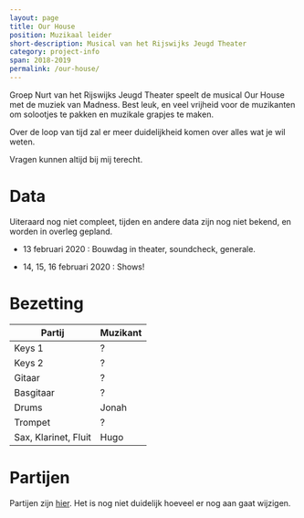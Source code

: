 ```yaml
---
layout: page
title: Our House
position: Muzikaal leider
short-description: Musical van het Rijswijks Jeugd Theater 
category: project-info
span: 2018-2019
permalink: /our-house/
---
```


Groep Nurt van het Rijswijks Jeugd Theater speelt de musical Our House met de
muziek van Madness. Best leuk, en veel vrijheid voor de muzikanten om solootjes
te pakken en muzikale grapjes te maken.

Over de loop van tijd zal er meer duidelijkheid komen over alles wat je wil weten.

Vragen kunnen altijd bij mij terecht.

# Data

Uiteraard nog niet compleet, tijden en andere data zijn nog niet bekend, en
worden in overleg gepland.

- 13 februari 2020 
: Bouwdag in theater, soundcheck, generale.

- 14, 15, 16 februari 2020
: Shows!


# Bezetting

| Partij | Muzikant |
| -----  | -------- |
| Keys 1 | ? |
| Keys 2 | ? |
| Gitaar | ? |
| Basgitaar | ? |
| Drums | Jonah |
| Trompet | ? |
| Sax, Klarinet, Fluit | Hugo |

# Partijen

Partijen zijn [hier](https://drive.google.com/open?id=1x9PrzawUDGj7HIoAUq8nGMOWs-VeLCxF). Het is nog niet duidelijk hoeveel er nog aan gaat
wijzigen.

